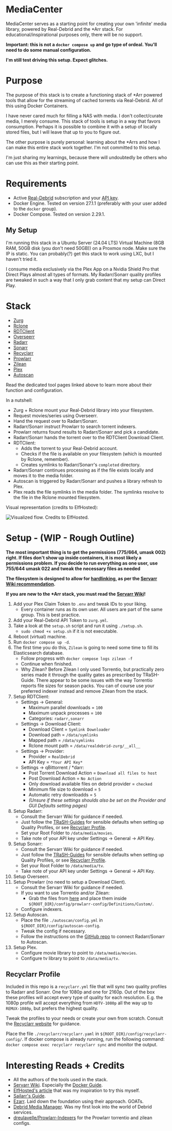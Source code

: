 # MediaCenter
MediaCenter serves as a starting point for creating your own 'infinite' media library, powered by Real-Debrid and the *Arr stack. For educational/inspirational purposes only, there will be no support.

__Important: this is not a `docker compose up` and go type of ordeal. You'll need to do some manual configuration.__

__I'm still test driving this setup. Expect glitches.__

# Purpose
The purpose of this stack is to create a functioning stack of *Arr powered tools that allow for the streaming of cached torrents via Real-Debrid. All of this using Docker Containers.

I have never cared much for filling a NAS with media. I don't collect/curate media, I merely consume. This stack of tools is setup in a way that favors consumption. Perhaps it is possible to combine it with a setup of locally stored files, but I will leave that up to you to figure out.

The other purpose is purely personal: learning about the *Arrs and how I can make this entire stack work together. I'm not committed to this setup.

I'm just sharing my learnings, because there will undoubtedly be others who can use this as their starting point.

# Requirements
- Active [Real-Debrid](https://real-debrid.com/) subscription and your [API key](https://real-debrid.com/apitoken).
- Docker Engine. Tested on version 27.1.1 (preferably with your user added to the `docker` group).
- Docker Compose. Tested on version 2.29.1.

## My Setup
I'm running this stack in a Ubuntu Server (24.04 LTS) Virtual Machine (8GB RAM, 50GB disk (you don't need 50GB)) on a Proxmox node. Make sure the IP is static. You can probably(?) get this stack to work using LXC, but I haven't tried it.

I consume media exclusively via the Plex App on a Nvidia Shield Pro that Direct Plays almost all types of formats. My Radarr/Sonarr quality profiles are tweaked in such a way that I only grab content that my setup can Direct Play.

# Stack
- [Zurg](https://github.com/debridmediamanager/zurg-testing)
- [Rclone](https://github.com/rclone/rclone)
- [RDTClient](https://github.com/rogerfar/rdt-client)
- [Overseerr](https://overseerr.dev/)
- [Radarr](https://radarr.video/)
- [Sonarr](https://sonarr.tv/)
- [Recyclarr](https://recyclarr.dev/)
- [Prowlarr](https://prowlarr.com/)
- [Zilean](https://github.com/iPromKnight/zilean)
- [Plex](https://www.plex.tv/)
- [Autoscan](https://github.com/saltydk/autoscan)

Read the dedicated tool pages linked above to learn more about their function and configuration.

In a nutshell:
- Zurg + Rclone mount your Real-Debrid library into your filesystem.
- Request movies/series using Overseerr.
- Hand the request over to Radarr/Sonarr.
- Radarr/Sonarr instruct Prowlarr to search torrent indexers.
- Prowlarr returns found results to Radarr/Sonarr and pick a candidate.
- Radarr/Sonarr hands the torrent over to the RDTClient Download Client.
- RDTClient:
    - Adds the torrent to your Real-Debrid account.
    - Checks if the file is available on your filesystem (which is mounted by Rclone, remember).
    - Creates symlinks to Radarr/Sonarr's `completed` directory.
- Radarr/Sonarr continues processing as if the file exists locally and moves it to the media folder.
- Autoscan is triggered by Radarr/Sonarr and pushes a library refresh to Plex.
- Plex reads the file symlinks in the media folder. The symlinks resolve to the file in the Rclone mounted filesystem.

Visual representation (credits to ElfHosted):

![Visualized flow. Credits to ElfHosted.](./images/flow-visualization.png)

# Setup - (WIP - Rough Outline)
__The most important thing is to get the permissions (775/664, umask 002) right. If files don't show up inside containers, it is most likely a permissions problem. If you decide to run everything as one user, use 755/644 umask 022 and tweak the necessary files as needed__

__The filesystem is designed to allow for [hardlinking](https://trash-guides.info/Hardlinks/Hardlinks-and-Instant-Moves/), as per the [Servarr Wiki recommendation](https://wiki.servarr.com/docker-guide#consistent-and-well-planned-paths).__

__If you are new to the *Arr stack, you must read the [Servarr Wiki](https://wiki.servarr.com/)!__

1. Add your Plex Claim Token to `.env` and tweak IDs to your liking.
    - Every container runs as its own user. All users are part of the same group. This is best practice.
2. Add your Real-Debrid API Token to `zurg.yml`.
3. Take a look at the `setup.sh` script and run it using `./setup.sh`.
    - `sudo chmod +x setup.sh` if it is not executable.
4. Reboot (virtual) machine.
5. Run `docker compose up -d`.
6. The first time you do this, `Zilean` is going to need some time to fill its Elasticsearch database.
    - Follow progress with `docker compose logs zilean -f`
    - Continue when finished.
    - Why Zilean? Before Zilean I only used Torrentio, but practically zero series made it through the quality gates as prescribed by TRaSH-Guide. There appear to be some issues with the way Torrentio reports file sizes for season packs. You can of course use your preferred indexer instead and remove Zilean from the stack.
7. Setup RDTClient:
    - Settings -> General:
        - Maximum parallel downloads = `100`
        - Maximum unpack processes = `100`
        - Categories: `radarr,sonarr`
    - Settings -> Download Client:
        - Download Client = `Symlink Downloader`
        - Download path = `/data/symlinks`
        - Mapped path = `/data/symlinks`
        - Rclone mount path = `/data/realdebrid-zurg/__all__`
    - Settings -> Provider:
        - Provider = `RealDebrid`
        - API Key = `*Your API Key*`
    - Settings -> qBittorrent / *darr:
        - Post Torrent Download Action = `Download all files to host`
        - Post Download Action = `No Action`
        - Only download available files on debrid provider = `checked`
        - Minimum file size to download = `5`
        - Automatic retry downloadds = `5`
        - *(Unsure if these settings shoulds also be set on the Provider and GUI Defaults setting pages)*
8. Setup Radarr:
    - Consult the Servarr Wiki for guidance if needed.
    - Just follow the [TRaSH-Guides](https://trash-guides.info/Radarr/) for sensible defaults when setting up Quality Profiles, or see [Recyclarr Profile](#recyclarr-profile).
    - Set your Root Folder to `/data/media/movies`.
    - Take note of your API key under Settings -> General -> API Key.
9. Setup Sonarr:
    - Consult the Servarr Wiki for guidance if needed.
    - Just follow the [TRaSH-Guides](https://trash-guides.info/Sonarr/) for sensible defaults when setting up Quality Profiles, or see [Recyclarr Profile](#recyclarr-profile).
    - Set your Root Folder to `/data/media/tv`.
    - Take note of your API key under Settings -> General -> API Key.
10. Setup Overseerr.
11. Setup Prowlarr (no need to setup a Download Client).
    - Consult the Servarr Wiki for guidance if needed.
    - If you want to use Torrentio and/or Zilean:
        - Grab the files from [here](https://github.com/dreulavelle/Prowlarr-Indexers/tree/main/Custom) and place them inside `${ROOT_DIR}/config/prowlarr-config/Definitions/Custom/`.
    - Configure indexers.
12. Setup Autoscan.
    - Place the file `./autoscan/config.yml` in `${ROOT_DIR}/config/autoscan-config`.
    - Tweak the config if necessary.
    - Follow the instructions on the [GitHub repo](https://github.com/saltydk/autoscan?tab=readme-ov-file#the--arrs) to connect Radarr/Sonarr to Autoscan.
13. Setup Plex.
    - Configure movie library to point to `/data/media/movies`.
    - Configure tv library to point to `/data/media/tv`.

## Recyclarr Profile
Included in this repo is a `recyclarr.yml` file that will sync two quality profiles to Radarr and Sonarr. One for 1080p and one for 2160p. Out of the box these profiles will accept every type of quality for each resolution. E.g. the 1080p profile will accept everything from `HDTV-1080p` all the way up to `REMUX-1080p`, but prefers the highest quality.

Tweak the profiles to your needs or create your own from scratch. Consult the [Recyclarr website](https://recyclarr.dev/) for guidance.

Place the file `./recyclarr/recyclarr.yaml` in `${ROOT_DIR}/config/recyclarr-config/`. If docker compose is already running, run the following command: `docker compose exec recyclarr recyclarr sync` and monitor the output.

# Interesting Reads + Credits
- All the authors of the tools used in the stack. 
- [Servarr Wiki](https://wiki.servarr.com/). Especially the [Docker Guide](https://wiki.servarr.com/docker-guide).
- [ElfHosted's article](https://elfhosted.com/guides/media/stream-from-real-debrid-with-plex-radarr-sonarr-prowlarr/) that was my inspiration to try this myself.
- [Sailarr's Guide](https://savvyguides.wiki/sailarrsguide/).
- [Ezarr](https://github.com/Luctia/ezarr). Laid down the foundation using their approach. GOATs.
- [Debrid Media Manager](https://github.com/debridmediamanager/debrid-media-manager). Was my first look into the world of Debrid services.
- [dreulavelle/Prowlarr-Indexers](https://github.com/dreulavelle/Prowlarr-Indexers) for the Prowlarr torrentio and zilean configs.
